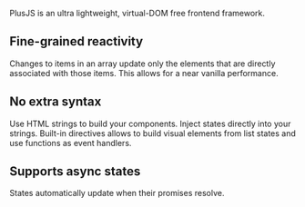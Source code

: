 PlusJS is an ultra lightweight, virtual-DOM free frontend framework.

## Fine-grained reactivity
Changes to items in an array update only the elements that are directly associated with those items.
This allows for a near vanilla performance.

## No extra syntax
Use HTML strings to build your components. Inject states directly into your strings. Built-in directives allows to build visual elements from list states and use functions as event handlers.

## Supports async states
States automatically update when their promises resolve.
